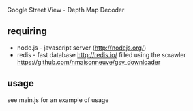 Google Street View - Depth Map Decoder



## requiring
 - node.js - javascript server (http://nodejs.org/)
 - redis  - fast database http://redis.io/  filled using the scrawler https://github.com/nmaisonneuve/gsv_downloader

## usage 
see main.js for an example of usage

